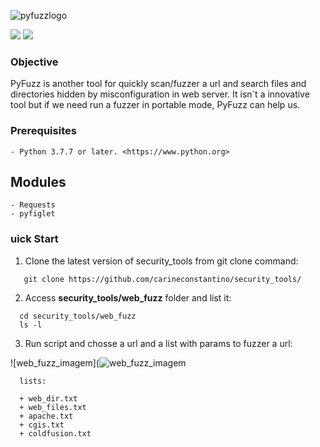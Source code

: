 ![pyfuzzlogo](https://user-images.githubusercontent.com/53983340/86543874-e1578e80-bef8-11ea-9b50-f6ecfa82fe58.png)
<p>
 <img src="https://img.shields.io/badge/PyFuzz-v.1.0-red" />
 <img src="https://img.shields.io/badge/python-v.3.7.7-blue" />
 </p>
 
### Objective

PyFuzz is another tool for quickly scan/fuzzer a url and search files and directories hidden by misconfiguration in web server. 
It isn´t a innovative tool but if we need run a fuzzer in portable mode, PyFuzz can help us. 

### Prerequisites

```
- Python 3.7.7 or later. <https://www.python.org>
```
 
## Modules

```
- Requests
- pyfiglet

```

### uick Start

1. Clone the latest version of security_tools from git clone command:

 ```
    git clone https://github.com/carineconstantino/security_tools/
 ```
 2. Access **security_tools/web_fuzz** folder and list it:
 
 ```
   cd security_tools/web_fuzz
   ls -l 
 ```
 
 3. Run script and chosse a url and a list with params to fuzzer a url: 
  
 ![web_fuzz_imagem](![web_fuzz_imagem](https://user-images.githubusercontent.com/53983340/90347809-e4ba5b80-e008-11ea-84ee-898e2c9e7d63.png)
 
 ```
   lists: 
   
   + web_dir.txt
   + web_files.txt
   + apache.txt
   + cgis.txt
   + coldfusion.txt
   
 ```
 
 


